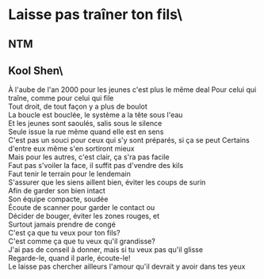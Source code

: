 # Laisse pas traîner ton fils\
## NTM

## Kool Shen\
À l'aube de l'an 2000 pour les jeunes c'est plus le même deal Pour celui qui traîne, comme pour celui qui file\
Tout droit, de tout façon y a plus de boulot\
La boucle est bouclée, le système a la tête sous l'eau\
Et les jeunes sont saoulés, salis sous le silence\
Seule issue la rue même quand elle est en sens\
C'est pas un souci pour ceux qui s'y sont préparés, si ça se peut Certains d'entre eux même s'en
sortiront mieux\
Mais pour les autres, c'est clair, ça s'ra pas facile\
Faut pas s'voiler la face, il suffit pas d'vendre des kils\
Faut tenir le terrain pour le lendemain\
S'assurer que les siens aillent bien, éviter les coups de surin\
Afin de garder son bien intact\
Son équipe compacte, soudée\
Écoute de scanner pour garder le contact ou\
Décider de bouger, éviter les zones rouges, et\
Surtout jamais prendre de congé\
C'est ça que tu veux pour ton fils?\
C'est comme ça que tu veux qu'il grandisse?\
J'ai pas de conseil à donner, mais si tu veux pas qu'il glisse\
Regarde-le, quand il parle, écoute-le!\
Le laisse pas chercher ailleurs l'amour qu'il devrait y avoir dans tes yeux

